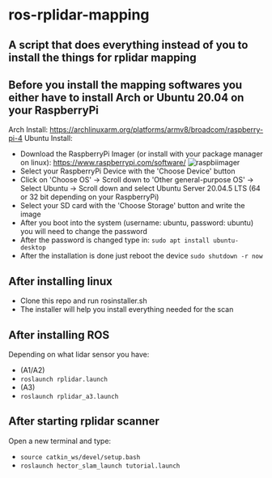 # ros-rplidar-mapping
A script that does everything instead of you to install the things for rplidar mapping
--------------------------------------------------------------------------------------------------------------------------------------------------------------------------------------------------------------
## Before you install the mapping softwares you either have to install Arch or Ubuntu 20.04 on your RaspberryPi
Arch Install: https://archlinuxarm.org/platforms/armv8/broadcom/raspberry-pi-4
Ubuntu Install:
 - Download the RaspberryPi Imager (or install with your package manager on linux): https://www.raspberrypi.com/software/
  ![raspbiimager](https://github.com/Rajmi105/ros-rplidar-mapping/assets/44523110/e7bb988b-1e84-4f92-a15d-7e594a7cce0e)
 - Select your RaspberryPi Device with the 'Choose Device' button
 - Click on 'Choose OS' -> Scroll down to 'Other general-purpose OS' -> Select Ubuntu -> Scroll down and select Ubuntu Server 20.04.5 LTS (64 or 32 bit depending on your RaspberryPi)
 - Select your SD card with the 'Choose Storage' button and write the image
 - After you boot into the system (username: ubuntu, password: ubuntu) you will need to change the password
 - After the password is changed type in: ```sudo apt install ubuntu-desktop```
 - After the installation is done just reboot the device ```sudo shutdown -r now```
## After installing linux
 - Clone this repo and run rosinstaller.sh
 - The installer will help you install everything needed for the scan
## After installing ROS
Depending on what lidar sensor you have:
 - (A1/A2)
 - ```roslaunch rplidar.launch```
 - (A3)
 - ```roslaunch rplidar_a3.launch```
## After starting rplidar scanner
Open a new terminal and type:
 - ```source catkin_ws/devel/setup.bash```
 - ```roslaunch hector_slam_launch tutorial.launch```
